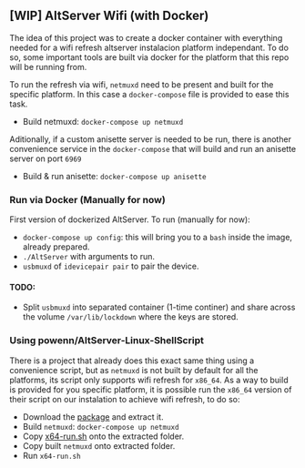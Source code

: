 ## [WIP] AltServer Wifi (with Docker)
The idea of this project was to create a docker container with everything needed for a wifi refresh altserver instalacion platform independant. To do so, some important tools are built via docker for the platform that this repo will be running from.

To run the refresh via wifi, `netmuxd` need to be present and built for the specific platform. In this case a `docker-compose` file is provided to ease this task.
- Build netmuxd: `docker-compose up netmuxd`

Aditionally, if a custom anisette server is needed to be run, there is another convenience service in the `docker-compose` that will build and run an anisette server on port `6969`
- Build & run anisette: `docker-compose up anisette`

### Run via Docker (Manually for now)
First version of dockerized AltServer. To run (manually for now):
- `docker-compose up config`: this will bring you to a `bash` inside the image, already prepared.
- `./AltServer` with arguments to run.
- `usbmuxd` of `idevicepair pair` to pair the device.

#### TODO:
- Split `usbmuxd` into separated container (1-time continer) and share across the volume `/var/lib/lockdown` where the keys are stored.

### Using powenn/AltServer-Linux-ShellScript
There is a project that already does this exact same thing using a convenience script, but as `netmuxd` is not built by default for all the platforms, its script only supports wifi refresh for `x86_64`. As a way to build is provided for you specific platform, it is possible run the `x86_64` version of their script on our instalation to achieve wifi refresh, to do so:
- Download the [package](https://github.com/powenn/AltServer-Linux-ShellScript/releases) and extract it.
- Build `netmuxd`: `docker-compose up netmuxd`
- Copy [x64-run.sh](https://raw.githubusercontent.com/powenn/AltServer-Linux-ShellScript/main/x64-run.sh) onto the extracted folder.
- Copy built `netmuxd` onto extracted folder.
- Run `x64-run.sh`
